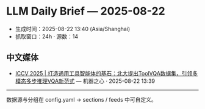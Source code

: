 # LLM Daily Brief — 2025-08-22

- 生成时间：2025-08-22 13:40 (Asia/Shanghai)
- 抓取窗口：24h · 源数：14


## 中文媒体

- [ICCV 2025 | 打造通用工具智能体的基石：北大提出ToolVQA数据集，引领多模态多步推理VQA新范式](https://www.jiqizhixin.com/articles/2025-08-22) — 机器之心 · 2025-08-22 13:39

---
数据源与分组在 config.yaml → sections / feeds 中可自定义。